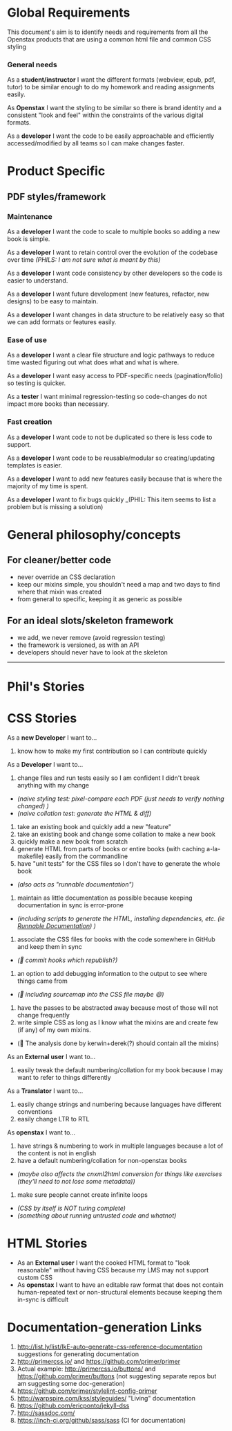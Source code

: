# Global Requirements
This document's aim is to identify needs and requirements from all the Openstax products that are using a common html file and common CSS styling

### General needs

As a **student/instructor** I want the different formats (webview, epub, pdf, tutor) to be similar enough to do my homework and reading assignments easily.

As **Openstax** I want the styling to be similar so there is brand identity and a consistent "look and feel" within the constraints of the various digital formats.

As a **developer** I want the code to be easily approachable and efficiently accessed/modified by all teams so I can make changes faster.  

# Product Specific

## PDF styles/framework

### Maintenance

As a **developer** I want the code to scale to multiple books so adding a new book is simple.

As a **developer** I want to retain control over the evolution of the codebase over time _(PHILS: I am not sure what is meant by this)_

As a **developer** I want code consistency by other developers so the code is easier to understand.

As a **developer** I want future development (new features, refactor, new designs) to be easy to maintain.

As a **developer** I want changes in data structure to be relatively easy so that we can add formats or features easily.


### Ease of use

As a **developer** I want a clear file structure and logic pathways to reduce time wasted figuring out what does what and what is where.

As a **developer** I want easy access to PDF-specific needs (pagination/folio) so testing is quicker.

As a **tester** I want minimal regression-testing so code-changes do not impact more books than necessary.

### Fast creation

As a **developer** I want code to not be duplicated so there is less code to support.

As a **developer** I want code to be reusable/modular so creating/updating templates is easier.

As a **developer** I want to add new features easily because that is where the majority of my time is spent.

As a **developer** I want to fix bugs quickly _(PHIL: This item seems to list a problem but is missing a solution)


# General philosophy/concepts

## For cleaner/better code
  - never override an CSS declaration
  - keep our mixins simple, you shouldn't need a map and two days to find where that mixin was created  
  - from general to specific, keeping it as generic as possible

## For an ideal slots/skeleton framework
  - we add, we never remove (avoid regression testing)
  - the framework is versioned, as with an API
  - developers should never have to look at the skeleton

---

# Phil's Stories

# CSS Stories

As a **new Developer** I want to...

1. know how to make my first contribution so I can contribute quickly


As a **Developer** I want to...

1. change files and run tests easily so I am confident I didn't break anything with my change
  - _(naive styling test: pixel-compare each PDF (just needs to verify nothing changed) )_
  - _(naive collation test: generate the HTML & diff)_
1. take an existing book and quickly add a new "feature"
1. take an existing book and change some collation to make a new book
1. quickly make a new book from scratch
1. generate HTML from parts of books or entire books (with caching a-la-makefile) easily from the commandline
1. have "unit tests" for the CSS files so I don't have to generate the whole book
  - _(also acts as "runnable documentation")_
1. maintain as little documentation as possible because keeping documentation in sync is error-prone
  - _(including scripts to generate the HTML, installing dependencies, etc. (ie [Runnable Documentation](http://githubengineering.com/runnable-documentation/)) )_
1. associate the CSS files for books with the code somewhere in GitHub and keep them in sync
  - _(:cake: commit hooks which republish?)_
1. an option to add debugging information to the output to see where things came from
  - _(:cake: including sourcemap into the CSS file maybe :smile:)_
1. have the passes to be abstracted away because most of those will not change frequently
1. write simple CSS as long as I know what the mixins are and create few (if any) of my own mixins.
  - (:thought_balloon: The analysis done by kerwin+derek(?) should contain all the mixins)


As an **External user** I want to...

1. easily tweak the default numbering/collation for my book because I may want to refer to things differently


As a **Translator** I want to...

1. easily change strings and numbering because languages have different conventions
1. easily change LTR to RTL


As **openstax** I want to...

1. have strings & numbering to work in multiple languages because a lot of the content is not in english
1. have a default numbering/collation for non-openstax books
  - _(maybe also affects the cnxml2html conversion for things like exercises (they'll need to not lose some metadata))_
1. make sure people cannot create infinite loops
  - _(CSS by itself is NOT turing complete)_
  - _(something about running untrusted code and whatnot)_


# HTML Stories

- As an **External user** I want the cooked HTML format to "look reasonable" without having CSS because my LMS may not support custom CSS
- As **openstax** I want to have an editable raw format that does not contain human-repeated text or non-structural elements because keeping them in-sync is difficult


# Documentation-generation Links

1. http://list.ly/list/IkE-auto-generate-css-reference-documentation suggestions for generating documentation
1. http://primercss.io/ and https://github.com/primer/primer
 1. Actual example: http://primercss.io/buttons/ and https://github.com/primer/buttons (not suggesting separate repos but am suggesting some doc-generation)
1. https://github.com/primer/stylelint-config-primer
1. http://warpspire.com/kss/styleguides/ "Living" documentation
1. https://github.com/ericponto/jekyll-dss
1. http://sassdoc.com/
1. https://inch-ci.org/github/sass/sass (CI for documentation)
